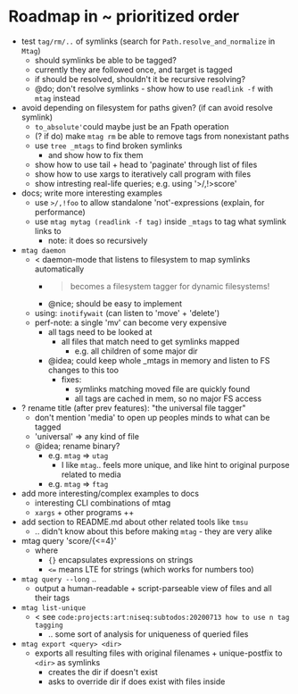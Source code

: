 # Roadmap in ~ prioritized order

* test `tag/rm/..` of symlinks (search for `Path.resolve_and_normalize` in `Mtag`)
  * should symlinks be able to be tagged?
  * currently they are followed once, and target is tagged
  * if should be resolved, shouldn't it be recursive resolving?
  * @do; don't resolve symlinks - show how to use `readlink -f` with `mtag` instead
* avoid depending on filesystem for paths given? (if can avoid resolve symlink)
  * `to_absolute'`could maybe just be an Fpath operation
  * (? if do) make `mtag rm` be able to remove tags from nonexistant paths
  * use `tree _mtags` to find broken symlinks
    * and show how to fix them
  * show how to use tail + head to 'paginate' through list of files
  * show how to use xargs to iteratively call program with files
  * show intresting real-life queries; e.g. using '>/,!>score'
* docs; write more interesting examples
  * use `>/,!foo` to allow standalone 'not'-expressions (explain, for performance)
  * use `mtag mytag (readlink -f tag)` inside `_mtags` to tag what symlink links to
    * note: it does so recursively
* `mtag daemon`
  * < daemon-mode that listens to filesystem to map symlinks automatically
    * > becomes a filesystem tagger for dynamic filesystems!
    * @nice; should be easy to implement
  * using: `inotifywait` (can listen to 'move' + 'delete')
  * perf-note: a single 'mv' can become very expensive
    * all tags need to be looked at
      * all files that match need to get symlinks mapped
        * e.g. all children of some major dir
    * @idea; could keep whole _mtags in memory and listen to FS changes to this too
      * fixes:
        * symlinks matching moved file are quickly found
        * all tags are cached in mem, so no major FS access 
* ? rename title (after prev features): "the universal file tagger"
  * don't mention 'media' to open up peoples minds to what can be tagged
  * 'universal' => any kind of file
  * @idea; rename binary?
    * e.g. `mtag` => `utag` 
      * I like `mtag`.. feels more unique, and like hint to original purpose
        related to media
    * e.g. `mtag` => `ftag` 
* add more interesting/complex examples to docs
  * interesting CLI combinations of mtag
  * `xargs` + other programs ++
* add section to README.md about other related tools like `tmsu`
  * .. didn't know about this before making `mtag` - they are very alike
* mtag query 'score/{<=4}'
  * where
    * `{}` encapsulates expressions on strings
    * `<=` means LTE for strings (which works for numbers too)
* `mtag query --long` ..
  * output a human-readable + script-parseable view of files and all their tags
* `mtag list-unique`
  * < see `code:projects:art:niseq:subtodos:20200713 how to use n tag tagging`
    * .. some sort of analysis for uniqueness of queried files
* `mtag export <query> <dir>`
  * exports all resulting files with original filenames + unique-postfix to `<dir>`
    as symlinks
    * creates the dir if doesn't exist
    * asks to override dir if does exist with files inside
